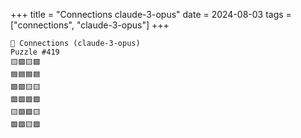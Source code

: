 +++
title = "Connections claude-3-opus"
date = 2024-08-03
tags = ["connections", "claude-3-opus"]
+++

```text
🤖 Connections (claude-3-opus) 
Puzzle #419
🟨🟪🟨🟪
🟦🟦🟦🟦
🟩🟩🟨🟨
🟩🟩🟩🟩
🟨🟪🟪🟨
🟪🟪🟨🟪
```
